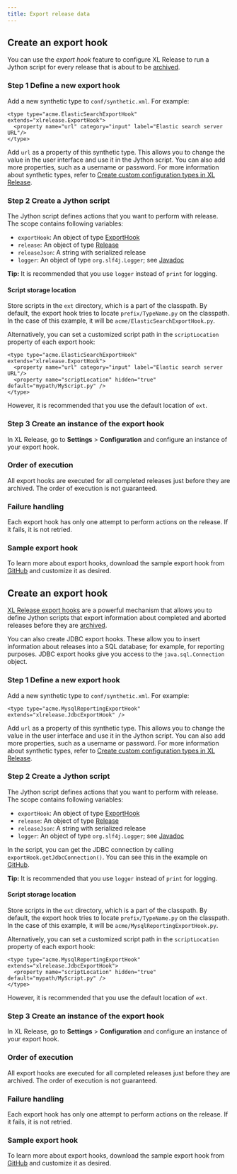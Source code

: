 ```yaml
---
title: Export release data
---
```


## Create an export hook

You can use the *export hook* feature to configure XL Release to run a Jython script for every release that is about to be [archived](/xl-release/concept/how-archiving-works.html).

### Step 1 Define a new export hook

Add a new synthetic type to `conf/synthetic.xml`. For example:

    <type type="acme.ElasticSearchExportHook" extends="xlrelease.ExportHook">
      <property name="url" category="input" label="Elastic search server URL"/>
    </type>

Add `url` as a property of this synthetic type. This allows you to change the value in the user interface and use it in the Jython script. You can also add more properties, such as a username or password. For more information about synthetic types, refer to [Create custom configuration types in XL Release](/xl-release/how-to/create-custom-configuration-types-in-xl-release.html).

### Step 2 Create a Jython script

The Jython script defines actions that you want to perform with release. The scope contains following variables:

* `exportHook`: An object of type [ExportHook](/jython-docs/#!/xl-release/4.7.x/service/com.xebialabs.xlrelease.domain.ExportHook)
* `release`: An object of type [Release](/jython-docs/#!/xl-release/4.7.x/service/com.xebialabs.xlrelease.domain.Release)
* `releaseJson`: A string with serialized release
* `logger`: An object of type `org.slf4j.Logger`; see [Javadoc](http://www.slf4j.org/apidocs/org/slf4j/Logger.html)

**Tip:** It is recommended that you use `logger` instead of `print` for logging.

#### Script storage location

Store scripts in the `ext` directory, which is a part of the classpath. By default, the export hook tries to locate `prefix/TypeName.py` on the classpath. In the case of this example, it will be `acme/ElasticSearchExportHook.py`.

Alternatively, you can set a customized script path in the `scriptLocation` property of each export hook:

    <type type="acme.ElasticSearchExportHook" extends="xlrelease.ExportHook">
      <property name="url" category="input" label="Elastic search server URL"/>
      <property name="scriptLocation" hidden="true" default="mypath/MyScript.py" />
    </type>

However, it is recommended that you use the default location of `ext`.

### Step 3 Create an instance of the export hook

In XL Release, go to **Settings** > **Configuration** and configure an instance of your export hook.

### Order of execution

All export hooks are executed for all completed releases just before they are archived. The order of execution is not guaranteed.

### Failure handling

Each export hook has only one attempt to perform actions on the release. If it fails, it is not retried.

### Sample export hook

To learn more about export hooks, download the sample export hook from [GitHub](https://github.com/xebialabs/xl-release-samples/tree/master/elastic-search-export-hook) and customize it as desired.

## Create an export hook

[XL Release export hooks](/xl-release/how-to/create-an-export-hook.html) are a powerful mechanism that allows you to define Jython scripts that export information about completed and aborted releases before they are [archived](/xl-release/concept/how-archiving-works.html).

You can also create JDBC export hooks. These allow you to insert information about releases into a SQL database; for example, for reporting purposes. JDBC export hooks give you access to the `java.sql.Connection` object.

### Step 1 Define a new export hook

Add a new synthetic type to `conf/synthetic.xml`. For example:

    <type type="acme.MysqlReportingExportHook" extends="xlrelease.JdbcExportHook" />

Add `url` as a property of this synthetic type. This allows you to change the value in the user interface and use it in the Jython script. You can also add more properties, such as a username or password. For more information about synthetic types, refer to [Create custom configuration types in XL Release](/xl-release/how-to/create-custom-configuration-types-in-xl-release.html).

### Step 2 Create a Jython script

The Jython script defines actions that you want to perform with release. The scope contains following variables:

* `exportHook`: An object of type [ExportHook](/jython-docs/#!/xl-release/4.7.x/service/com.xebialabs.xlrelease.domain.ExportHook)
* `release`: An object of type [Release](/jython-docs/#!/xl-release/4.7.x/service/com.xebialabs.xlrelease.domain.Release)
* `releaseJson`: A string with serialized release
* `logger`: An object of type `org.slf4j.Logger`; see [Javadoc](http://www.slf4j.org/apidocs/org/slf4j/Logger.html)

In the script, you can get the JDBC connection by calling `exportHook.getJdbcConnection()`. You can see this in the example on [GitHub](https://github.com/xebialabs/xl-release-samples/blob/master/mysql-jdbc-export-hook/src/main/resources/acme/MysqlReportingExportHook.py).

**Tip:** It is recommended that you use `logger` instead of `print` for logging.

#### Script storage location

Store scripts in the `ext` directory, which is a part of the classpath. By default, the export hook tries to locate `prefix/TypeName.py` on the classpath. In the case of this example, it will be `acme/MysqlReportingExportHook.py`.

Alternatively, you can set a customized script path in the `scriptLocation` property of each export hook:

    <type type="acme.MysqlReportingExportHook" extends="xlrelease.JdbcExportHook">
      <property name="scriptLocation" hidden="true" default="mypath/MyScript.py" />
    </type>

However, it is recommended that you use the default location of `ext`.

### Step 3 Create an instance of the export hook

In XL Release, go to **Settings** > **Configuration** and configure an instance of your export hook.

### Order of execution

All export hooks are executed for all completed releases just before they are archived. The order of execution is not guaranteed.

### Failure handling

Each export hook has only one attempt to perform actions on the release. If it fails, it is not retried.

### Sample export hook

To learn more about export hooks, download the sample export hook from [GitHub](https://github.com/xebialabs/xl-release-samples/tree/master/mysql-jdbc-export-hook) and customize it as desired.
